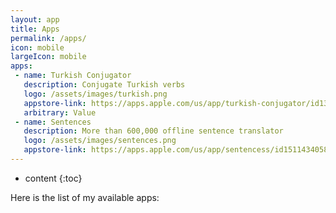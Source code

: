 ```yaml
---
layout: app
title: Apps
permalink: /apps/
icon: mobile
largeIcon: mobile
apps:
 - name: Turkish Conjugator
   description: Conjugate Turkish verbs
   logo: /assets/images/turkish.png
   appstore-link: https://apps.apple.com/us/app/turkish-conjugator/id1349382461?ls=1
   arbitrary: Value
 - name: Sentences
   description: More than 600,000 offline sentence translator
   logo: /assets/images/sentences.png
   appstore-link: https://apps.apple.com/us/app/sentencess/id1511434058?ls=1
---
```


* content
{:toc}

Here is the list of my available apps:

<!-- ## Comments

{% include comments.html %} -->
